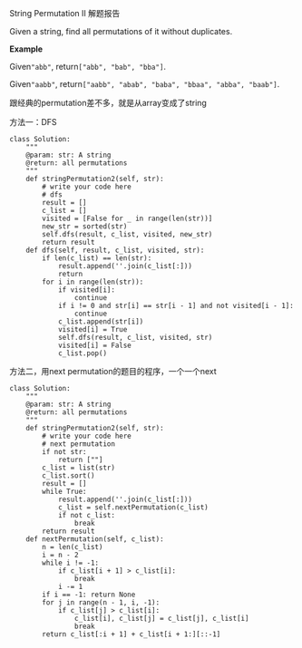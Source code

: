 String Permutation II 解题报告

Given a string, find all permutations of it without duplicates.

**Example**

Given`"abb"`, return`["abb", "bab", "bba"]`.

Given`"aabb"`, return`["aabb", "abab", "baba", "bbaa", "abba", "baab"]`.

  
跟经典的permutation差不多，就是从array变成了string

方法一：DFS

```
class Solution:
    """
    @param: str: A string
    @return: all permutations
    """
    def stringPermutation2(self, str):
        # write your code here
        # dfs
        result = []
        c_list = []
        visited = [False for _ in range(len(str))]
        new_str = sorted(str)
        self.dfs(result, c_list, visited, new_str)
        return result
    def dfs(self, result, c_list, visited, str):
        if len(c_list) == len(str):
            result.append(''.join(c_list[:]))
            return
        for i in range(len(str)):
            if visited[i]:
                continue
            if i != 0 and str[i] == str[i - 1] and not visited[i - 1]:
                continue
            c_list.append(str[i])
            visited[i] = True
            self.dfs(result, c_list, visited, str)
            visited[i] = False
            c_list.pop()

```

方法二，用next permutation的题目的程序，一个一个next

```
class Solution:
    """
    @param: str: A string
    @return: all permutations
    """
    def stringPermutation2(self, str):
        # write your code here
        # next permutation
        if not str:
            return [""]
        c_list = list(str)
        c_list.sort()
        result = []
        while True:
            result.append(''.join(c_list[:]))
            c_list = self.nextPermutation(c_list)
            if not c_list:
                break
        return result
    def nextPermutation(self, c_list):
        n = len(c_list)
        i = n - 2
        while i != -1:
            if c_list[i + 1] > c_list[i]:
                break
            i -= 1
        if i == -1: return None
        for j in range(n - 1, i, -1):
            if c_list[j] > c_list[i]:
                c_list[i], c_list[j] = c_list[j], c_list[i]
                break
        return c_list[:i + 1] + c_list[i + 1:][::-1]
```




